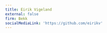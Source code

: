 ```yaml
---
title: Eirik Vigeland
external: false
firm: Bekk
socialMediaLink: 'https://github.com/eirikv'
---
```


